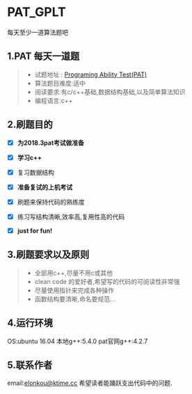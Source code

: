 # PAT_GPLT

每天至少一道算法题吧
## 1.PAT 每天一道题

>- 试题地址 : [Programing Ability Test(PAT)](https://www.patest.cn/contests)
>- 算法题目难度:适中
>- 阅读要求:有c/c++基础,数据结构基础,以及简单算法知识
>- 编程语言:c++
## 2.刷题目的
- [x] **为2018.3pat考试做准备**
- [x] **学习c++**
- [x] 复习数据结构
- [x] **准备复试的上机考试**
- [x] 刷题来保持代码的熟练度
- [x] 练习写结构清晰,效率高,复用性高的代码
- [x] **just for fun!**


## 3.刷题要求以及原则
>- 全部用c++,尽量不用c或其他
>- clean code 的爱好者,希望写的代码的可阅读性非常强
>- 尽量使用指针来完成各种操作
>- 函数结构要清晰,命名要规范...

## 4.运行环境
OS:ubuntu 16.04
本地g++:5.4.0
pat官网g++:4.2.7

## 5.联系作者
email:elonkou@ktime.cc
希望读者能踊跃支出代码中的问题.


